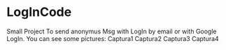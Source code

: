 # LogInCode
Small Project To send anonymus Msg with LogIn by email or with Google LogIn.
You can see some pictures:
Captura1
Captura2
Captura3
Captura4

